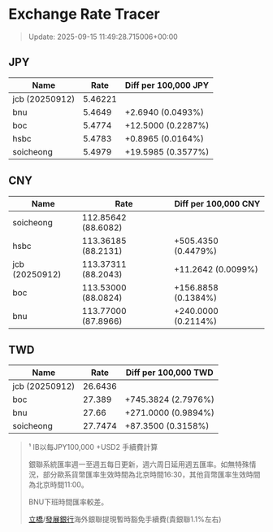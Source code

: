# Exchange Rate Tracer

> Update: 2025-09-15 11:49:28.715006+00:00

## JPY

| Name           |    Rate | Diff per 100,000 JPY   |
|----------------|---------|------------------------|
| jcb (20250912) | 5.46221 |                        |
| bnu            | 5.4649  | +2.6940 (0.0493%)      |
| boc            | 5.4774  | +12.5000 (0.2287%)     |
| hsbc           | 5.4783  | +0.8965 (0.0164%)      |
| soicheong      | 5.4979  | +19.5985 (0.3577%)     |

## CNY

| Name           | Rate                | Diff per 100,000 CNY   |
|----------------|---------------------|------------------------|
| soicheong      | 112.85642	(88.6082) |                        |
| hsbc           | 113.36185	(88.2131) | +505.4350 (0.4479%)    |
| jcb (20250912) | 113.37311	(88.2043) | +11.2642 (0.0099%)     |
| boc            | 113.53000	(88.0824) | +156.8858 (0.1384%)    |
| bnu            | 113.77000	(87.8966) | +240.0000 (0.2114%)    |

## TWD

| Name           |    Rate | Diff per 100,000 TWD   |
|----------------|---------|------------------------|
| jcb (20250912) | 26.6436 |                        |
| boc            | 27.389  | +745.3824 (2.7976%)    |
| bnu            | 27.66   | +271.0000 (0.9894%)    |
| soicheong      | 27.7474 | +87.3500 (0.3158%)     |


> ¹ IB以每JPY100,000 +USD2 手續費計算
>
> 銀聯系統匯率週一至週五每日更新，週六周日延用週五匯率。如無特殊情況，部分歐系貨幣匯率生效時間為北京時間16:30，其他貨幣匯率生效時間為北京時間11:00。
>
> BNU下班時間匯率較差。
>
> [立橋](https://www.wlbank.com.mo/uploads/ueditor/file/20181211/1544536513900230.pdf)/[發展銀行](https://www.mdb.com.mo/Service_Charges_20230728.pdf)海外銀聯提現暫時豁免手續費(貴銀聯1.1%左右)

